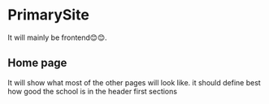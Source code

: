 # PrimarySite
It will mainly be frontend😊😊.
## Home page
It will show what most of the other pages will look like.
it should define best how good the school is in the header first sections
